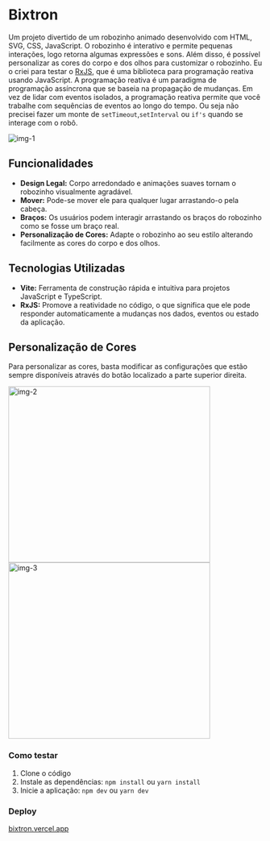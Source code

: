 # Bixtron

Um projeto divertido de um robozinho animado desenvolvido com HTML, SVG, CSS, JavaScript. O robozinho é interativo e permite pequenas interações, logo retorna algumas expressões e sons. Além disso, é possível personalizar as cores do corpo e dos olhos para customizar o robozinho. Eu o criei para testar o [RxJS](https://rxjs.dev/guide/overview), que é uma biblioteca para programação reativa usando JavaScript. A programação reativa é um paradigma de programação assíncrona que se baseia na propagação de mudanças. Em vez de lidar com eventos isolados, a programação reativa permite que você trabalhe com sequências de eventos ao longo do tempo. Ou seja não precisei fazer um monte de `setTimeout`,`setInterval` ou `if's` quando se interage com o robô.

<div>
  <img alt="img-1" src="https://i.imgur.com/yixEMnK.gif" />
</div>

## Funcionalidades

- **Design Legal:** Corpo arredondado e animações suaves tornam o robozinho visualmente agradável.
- **Mover:** Pode-se mover ele para qualquer lugar arrastando-o pela cabeça.
- **Braços:** Os usuários podem interagir arrastando os braços do robozinho como se fosse um braço real.
- **Personalização de Cores:** Adapte o robozinho ao seu estilo alterando facilmente as cores do corpo e dos olhos.

## Tecnologias Utilizadas

- **Vite:** Ferramenta de construção rápida e intuitiva para projetos JavaScript e TypeScript.
- **RxJS:** Promove a reatividade no código, o que significa que ele pode responder automaticamente a mudanças nos dados, eventos ou estado da aplicação.

## Personalização de Cores

Para personalizar as cores, basta modificar as configurações que estão sempre disponíveis através do botão localizado a parte superior direita.

<div>
  <img alt="img-2" width="400px" height="350px" src="https://i.imgur.com/1pV05Xn.png" />
  <img alt="img-3" width="400px" height="350px" src="https://i.imgur.com/fAGWFvv.png" />

</div>

### Como testar

1. Clone o código
2. Instale as dependências: `npm install` ou `yarn install`
3. Inicie a aplicação: `npm dev` ou `yarn dev`

### Deploy
[bixtron.vercel.app](https://bixtron.vercel.app/)
